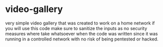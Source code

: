 # video-gallery
very simple video gallery that was created to work on a home network
if you will use this code make sure to sanitize the inputs as no security measures where take whatsoever when the code was written since it was running in a controlled network with no risk of being pentested or hacked.
